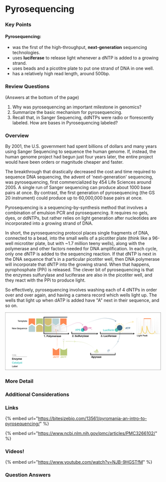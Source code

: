 # Pyrosequencing

### Key Points

#### Pyrosequencing:

* was the first of the high-throughput, **next-generation** sequencing technologies.
* uses **luciferase** to release light whenever a dNTP is added to a growing strand.
* uses beads and a picotitre plate to put one strand of DNA in one well.
* has a relatively high read length, around 500bp. 

### Review Questions

\(Answers at the bottom of the page\)

1. Why was pyrosequencing an important milestone in genomics?
2. Summarize the basic mechanism for pyrosequencing.
3. Recall that, in Sanger Sequencing, ddNTPs were radio or florescently labeled. How are bases in Pyrosequencing labeled? 

### **Overview**

By 2001, the U.S. government had spent billions of dollars and many years using Sanger Sequencing to sequence the human genome. If, instead, the human genome project had begun just four years later,  the entire project would have been orders or magnitude cheaper and faster. 

The breakthrough that drastically decreased the cost and time required to sequence DNA sequencing, the advent of 'next-generation' sequencing, was pyrosequencing, first commercialized by 454 Life Sciences around 2005. A single run of Sanger sequencing can produce about 1000 base pairs at once. By contrast, the first generation of pyrosequencing \(the GS 20 instrument\) could produce up to 60,000,000 base pairs at once. 

Pyrosequencing is a sequencing-by-synthesis method that involves a combination of emulsion PCR and pyrosequencing. It requires no gels, dyes, or ddNTPs, but rather relies on light generation after nucleotides are incorporated into a growing strand of DNA.

In short, the pyrosequencing protocol places single fragments of DNA, connected to a bead, into the small wells of a picotiter plate \(think like a 96-well microtiter plate, but with ~1.7 million teeny wells\), along with the polymerase and other factors needed for DNA amplification. In each cycle, only one dNTP is added to the sequencing reaction. If that dNTP is next in the DNA sequence that's in a particular picotiter well, then DNA polymerase will incorporate that dNTP into the growing strand. When that happens, pyrophosphate \(PPi\) is released. The clever bit of pyrosequencing is that the enzymes sulfurylase and luciferase are also in the picotiter well, and they react with the PPi to produce light. 

So effectively, pyrosequencing involves washing each of 4 dNTPs in order over and over again, and having a camera record which wells light up. The wells that light up when dATP is added have "A" next in their sequence, and so on.  

![](../../.gitbook/assets/image.png)

### **More Detail**



### **Additional Considerations**

### Links

{% embed url="https://bitesizebio.com/13561/pyromania-an-intro-to-pyrosequencing/" %}

{% embed url="https://www.ncbi.nlm.nih.gov/pmc/articles/PMC3266102/" %}

### Videos!

{% embed url="https://www.youtube.com/watch?v=NJB-9HGSTfM" %}



### Question Answers

